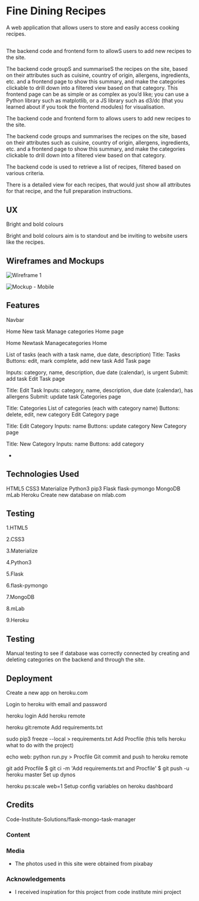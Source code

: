 # Fine Dining Recipes

A web application that allows users to store and easily access cooking recipes.

##
The backend code and frontend form to allowS users to add new recipes to the site.

The backend code  groupS and summariseS the recipes on the site, based on their attributes such as cuisine, country of origin, allergens, ingredients, etc. and a frontend page to show this summary, and make the categories clickable to drill down into a filtered view based on that category. This frontend page can be as simple or as complex as you’d like; you can use a Python library such as matplotlib, or a JS library such as d3/dc (that you learned about if you took the frontend modules) for visualisation.

The backend code and frontend form to allows users to add new recipes to the site.

The backend code  groups and summarises the recipes on the site, based on their attributes such as cuisine, country of origin, allergens, ingredients, etc. and a frontend page to show this summary, and make the categories clickable to drill down into a filtered view based on that category. 


The backend code is used to retrieve a list of recipes, filtered based on various criteria.

There is a detailed view for each recipes, that would just show all attributes for that recipe, and the full preparation instructions.
 
## UX



Bright and bold colours 

Bright and bold colours aim is to standout and be inviting to website users like the recipes.

## Wireframes and Mockups


![Wireframe 1](https://github.com/vmgwembere/fine-dining-recipes/blob/master/static/images/20190217_153945.jpg)



![Mockup - Mobile](https://github.com/vmgwembere/fine-dining-recipes/blob/master/static/images/20190217_153902.jpg)


## Features
Navbar


Home New task Manage categories Home page

Home Newtask Managecategories Home 


List of tasks (each with a task name, due date, description) Title: Tasks Buttons: edit, mark complete, add new task Add Task page

Inputs: category, name, description, due date (calendar), is urgent Submit: add task Edit Task page

Title: Edit Task Inputs: category, name, description, due date (calendar), has allergens Submit: update task Categories page

Title: Categories List of categories (each with category name) Buttons: delete, edit, new category Edit Category page

Title: Edit Category Inputs: name Buttons: update category New Category page

Title: New Category Inputs: name Buttons: add category 
 

- 
## Technologies Used

HTML5 
CSS3 
Materialize
Python3
pip3
Flask
flask-pymongo
MongoDB
mLab
Heroku
Create new database on mlab.com


## Testing



1.HTML5 

2.CSS3 

3.Materialize

4.Python3

5.Flask

6.flask-pymongo

7.MongoDB

8.mLab

9.Heroku



## Testing

Manual testing to see if database was correctly connected by creating and deleting categories on the backend and through the site.



## Deployment

Create a new app on heroku.com

Login to heroku with email and password

heroku login Add heroku remote

heroku git:remote Add requirements.txt

sudo pip3 freeze --local > requirements.txt Add Procfile (this tells heroku what to do with the project)

echo web: python run.py > Procfile Git commit and push to heroku remote

git add Procfile $ git ci -m 'Add requirements.txt and Procfile' $ git push -u heroku master Set up dynos

heroku ps:scale web=1 Setup config variables on heroku dashboard

## Credits

Code-Institute-Solutions/flask-mongo-task-manager 


### Content




### Media
- The photos used in this site were obtained from pixabay

### Acknowledgements

- I received inspiration for this project from code institute mini project




